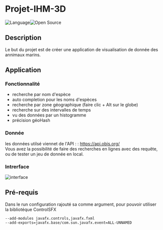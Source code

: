 # Projet-IHM-3D



![Language](https://img.shields.io/badge/Language-Java-ff9214)![Open Source](https://badges.frapsoft.com/os/v2/open-source.svg?v=103)


## Description 
Le but du projet est de créer une application de visualisation de donnée des annimaux marins. 

## Application 

### Fonctionnalité
- recherche par nom d'espèce 
- auto completion pour les noms d'espèces
- recherche par zone géographique (faire clic + Alt sur le globe)
- recherche sur des intervalles de temps 
- vu des données par un histogramme
- précision géoHash 


### Donnée 
les données utilsé viennet de l'API : : https://api.obis.org/   
Vous avez la possibilité de faire des recherches en lignes avec des requête, ou de tester un jeu de donnée en local. 

### Intrerface

![interface](https://github.com/Bilail/Projet-IHM-3D/blob/master/image/interface.PNG)


## Pré-requis 
Dans le run configuration rajouté sa comme argument, pour pouvoir utiliser la bibliotéque ControlSFX
```
--add-modules javafx.controls,javafx.fxml
--add-exports=javafx.base/com.sun.javafx.event=ALL-UNNAMED
```

